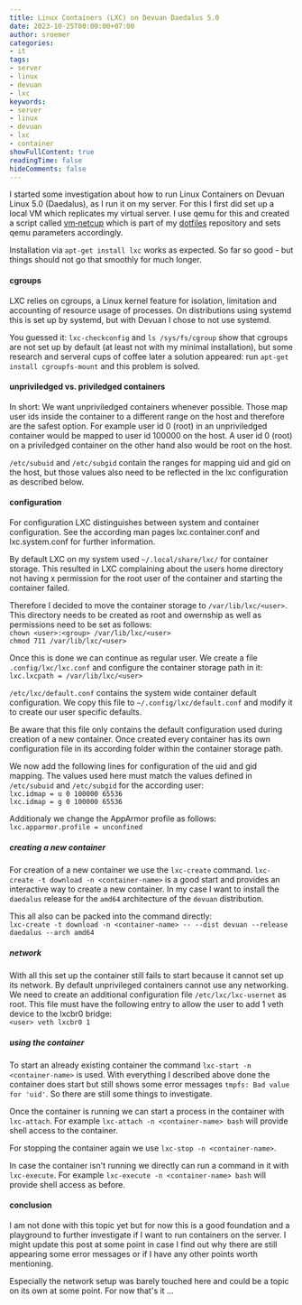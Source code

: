 ```yaml
---
title: Linux Containers (LXC) on Devuan Daedalus 5.0
date: 2023-10-25T00:00:00+07:00
author: sroemer
categories:
- it
tags:
- server
- linux
- devuan
- lxc
keywords:
- server
- linux
- devuan
- lxc
- container
showFullContent: true
readingTime: false
hideComments: false
---
```


I started some investigation about how to run Linux Containers on Devuan Linux 5.0
(Daedalus), as I run it on my server. For this I first did set up a local VM which
replicates my virtual server. I use qemu for this and created a script called
[vm&#x2011;netcup](https://github.com/sroemer/dotfiles/blob/main/.local/bin/vm-netcup)
which is part of my [dotfiles](https://github.com/sroemer/dotfiles/) repository and
sets qemu parameters accordingly.

Installation via `apt-get install lxc` works as expected. So far so good - but things
should not go that smoothly for much longer.

#### cgroups

LXC relies on cgroups, a Linux kernel feature for isolation, limitation and accounting of
resource usage of processes. On distributions using systemd this is set up by systemd, but
with Devuan I chose to not use systemd.

You guessed it: `lxc-checkconfig` and `ls /sys/fs/cgroup` show that cgroups are not set up
by default (at least not with my minimal installation), but some research and serveral cups
of coffee later a solution appeared: run `apt-get install cgroupfs-mount` and this problem
is solved.

#### unpriviledged vs. priviledged containers

In short: We want unpriviledged containers whenever possible. Those map user ids inside the
container to a different range on the host and therefore are the safest option. For example
user id 0 (root) in an unpriviledged container would be mapped to user id 100000 on the host.
A user id 0 (root) on a priviledged container on the other hand also would be root on the
host.

`/etc/subuid` and `/etc/subgid` contain the ranges for mapping uid and gid on the host,
but those values also need to be reflected in the lxc configuration as described below.

#### configuration

For configuration LXC distinguishes between system and container configuration. See the
according man pages lxc.container.conf and lxc.system.conf for further information.

By default LXC on my system used `~/.local/share/lxc/` for container storage. This resulted
in LXC complaining about the users home directory not having x permission for the root user
of the container and starting the container failed.

Therefore I decided to move the container storage to `/var/lib/lxc/<user>`. This
directory needs to be created as root and owernship as well as permissions need to be set
as follows:  
`chown <user>:<group> /var/lib/lxc/<user>`  
`chmod 711 /var/lib/lxc/<user>`

Once this is done we can continue as regular user. We create a file `.config/lxc/lxc.conf`
and configure the container storage path in it:  
`lxc.lxcpath = /var/lib/lxc/<user>`

`/etc/lxc/default.conf` contains the system wide container default configuration. We copy
this file to `~/.config/lxc/default.conf` and modify it to create our user specific defaults.

Be aware that this file only contains the default configuration used during creation of a
new container. Once created every container has its own configuration file in its according
folder within the container storage path.

We now add the following lines for configuration of the uid and gid mapping. The values used
here must match the values defined in `/etc/subuid` and `/etc/subgid` for the according user:   
`lxc.idmap = u 0 100000 65536`  
`lxc.idmap = g 0 100000 65536`

Additionaly we change the AppArmor profile as follows:  
`lxc.apparmor.profile = unconfined`

##### creating a new container

For creation of a new container we use the `lxc-create` command. `lxc-create -t download -n <container-name>`
is a good start and provides an interactive way to create a new container. In my case I want to
install the `daedalus` release for the `amd64` architecture of the `devuan` distribution.

This all also can be packed into the command directly:  
`lxc-create -t download -n <container-name> -- --dist devuan --release daedalus --arch amd64`

##### network

With all this set up the container still fails to start because it cannot set up its network.
By default unprivileged containers cannot use any networking. We need to create an additional
configuration file `/etc/lxc/lxc-usernet` as root. This file must have the following entry
to allow the user to add 1 veth device to the lxcbr0 bridge:  
`<user> veth lxcbr0 1`

##### using the container

To start an already existing container the command `lxc-start -n <container-name>` is used.
With everything I described above done the container does start but still shows some error messages
`tmpfs: Bad value for 'uid'`. So there are still some things to investigate.

Once the container is running we can start a process in the container with `lxc-attach`.
For example `lxc-attach -n <container-name> bash` will provide shell access to the container.

For stopping the container again we use `lxc-stop -n <container-name>`.

In case the container isn't running we directly can run a command in it with `lxc-execute`.
For example `lxc-execute -n <container-name> bash` will provide shell access as before.

#### conclusion

I am not done with this topic yet but for now this is a good foundation and a playground to
further investigate if I want to run containers on the server. I might update this post at
some point in case I find out why there are still appearing some error messages or if I have
any other points worth mentioning.

Especially the network setup was barely touched here and could be a topic on its own at some point.
For now that's it ...
